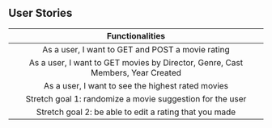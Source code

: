## User Stories 

| Functionalities | 
|:---: |
| As a user, I want to GET and POST a movie rating | 
| As a user, I want to GET movies by Director, Genre, Cast Members, Year Created |
| As a user, I want to see the highest rated movies |
| Stretch goal 1: randomize a movie suggestion for the user |
| Stretch goal 2: be able to edit a rating that you made |
